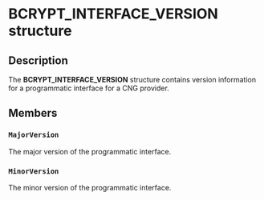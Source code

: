 # BCRYPT_INTERFACE_VERSION structure

## Description

The **BCRYPT_INTERFACE_VERSION** structure contains version information for a programmatic interface for a CNG provider.

## Members

### `MajorVersion`

The major version of the programmatic interface.

### `MinorVersion`

The minor version of the programmatic interface.